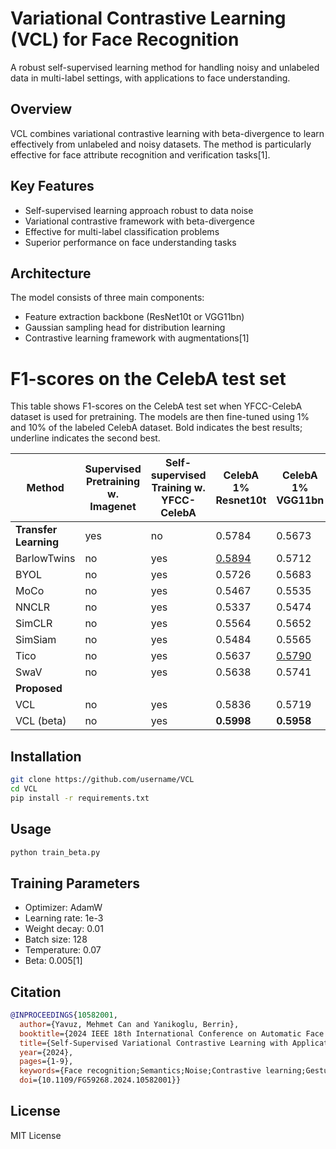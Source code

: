 # Variational Contrastive Learning (VCL) for Face Recognition
A robust self-supervised learning method for handling noisy and unlabeled data in multi-label settings, with applications to face understanding.

## Overview

VCL combines variational contrastive learning with beta-divergence to learn effectively from unlabeled and noisy datasets. The method is particularly effective for face attribute recognition and verification tasks[1].

## Key Features

- Self-supervised learning approach robust to data noise
- Variational contrastive framework with beta-divergence
- Effective for multi-label classification problems
- Superior performance on face understanding tasks

## Architecture

The model consists of three main components:
- Feature extraction backbone (ResNet10t or VGG11bn)
- Gaussian sampling head for distribution learning
- Contrastive learning framework with augmentations[1]

# F1-scores on the CelebA test set

This table shows F1-scores on the CelebA test set when YFCC-CelebA dataset is used for pretraining. The models are then fine-tuned using 1% and 10% of the labeled CelebA dataset. Bold indicates the best results; underline indicates the second best.

| Method | Supervised Pretraining w. Imagenet | Self-supervised Training w. YFCC-CelebA | CelebA 1% Resnet10t | CelebA 1% VGG11bn | CelebA 10% Resnet10t | CelebA 10% VGG11bn |
|--------|-----------------------------------|----------------------------------------|---------------------|-------------------|----------------------|---------------------|
| **Transfer Learning** | yes | no | 0.5784 | 0.5673 | 0.6517 | 0.6654 |
| BarlowTwins | no | yes | <u>0.5894</u> | 0.5712 | 0.6647 | 0.6665 |
| BYOL | no | yes | 0.5726 | 0.5683 | 0.6747 | 0.6725 |
| MoCo | no | yes | 0.5467 | 0.5535 | <u>0.6987</u> | <u>0.6896</u> |
| NNCLR | no | yes | 0.5337 | 0.5474 | 0.6487 | 0.6359 |
| SimCLR | no | yes | 0.5564 | 0.5652 | 0.6748 | 0.6693 |
| SimSiam | no | yes | 0.5484 | 0.5565 | 0.6684 | 0.6641 |
| Tico | no | yes | 0.5637 | <u>0.5790</u> | 0.6738 | 0.6683 |
| SwaV | no | yes | 0.5638 | 0.5741 | 0.6646 | 0.6597 |
| **Proposed** |
| VCL | no | yes | 0.5836 | 0.5719 | 0.6848 | 0.6796 |
| VCL (beta) | no | yes | **0.5998** | **0.5958** | **0.7098** | **0.6998** |

## Installation

```bash
git clone https://github.com/username/VCL
cd VCL
pip install -r requirements.txt
```

## Usage

```bash
python train_beta.py
```

## Training Parameters

- Optimizer: AdamW
- Learning rate: 1e-3
- Weight decay: 0.01
- Batch size: 128
- Temperature: 0.07
- Beta: 0.005[1]

## Citation

```bibtex
@INPROCEEDINGS{10582001,
  author={Yavuz, Mehmet Can and Yanikoglu, Berrin},
  booktitle={2024 IEEE 18th International Conference on Automatic Face and Gesture Recognition (FG)}, 
  title={Self-Supervised Variational Contrastive Learning with Applications to Face Understanding}, 
  year={2024},
  pages={1-9},
  keywords={Face recognition;Semantics;Noise;Contrastive learning;Gesture recognition;Noise measurement},
  doi={10.1109/FG59268.2024.10582001}}

```

## License

MIT License
